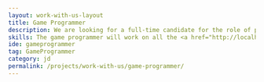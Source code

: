 ```yaml
---
layout: work-with-us-layout
title: Game Programmer
description: We are looking for a full-time candidate for the role of programmer. The candidate must possess 3-5 years of prior experience in software development with C++/C# and strong fundamentals. Experience developing games in Unity/ UDK or similar platforms would be an advantage.<br/><br/> Being a research organisation, we encourage all our researchers to explore new avenues of both research and practice. <br/><br/>The programmer will have the following responsibilities. <br/><span class="italicjd">Game programming in UDK/ Unity or other similar systems -</span> This will involve programming in either very high level languages like C#, or high level languages like C++ along with implementation of fundamental vector based algorithms.<br/><span class="italicjd">Software design -</span> Providing software design and programming assistance to various projects which require implementation of models on the computer.<br/><br/>The candidate will be working in a interdisciplinary team, and has to communicate and work with people from diverse backgrounds.  The candidate will be expected to pick up new tools and languages based on needs of projects. Ability to work independently, and the ability to work on multiple projects concurrently is important.
skills: The game programmer will work on all the <a href="http://localhost:4000/projects/">games at FoV</a>. <br/><br/>Contact us at <a href="mailto:work@fieldsofview.in?subject=Application for the position of Game Programmer" class="mailid">work@fieldsofview.in</a> for further information on renumeration.
ide: gameprogrammer
tag: GameProgrammer
category: jd
permalink: /projects/work-with-us/game-programmer/
---
```

